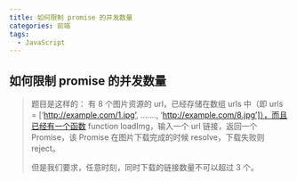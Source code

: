 ```yaml
---
title: 如何限制 promise 的并发数量
categories: 前端
tags:
  - JavaScript
---
```

## 如何限制 promise 的并发数量

> 题目是这样的：
> 有 8 个图片资源的 url，已经存储在数组 urls 中（即 urls = [‘http://example.com/1.jpg’, ……., ‘http://example.com/8.jpg’]），而且已经有一个函数 function loadImg，输入一个 url 链接，返回一个 Promise，该 Promise 在图片下载完成的时候 resolve，下载失败则 reject。
>
> 但是我们要求，任意时刻，同时下载的链接数量不可以超过 3 个。